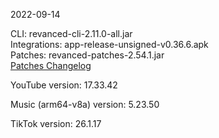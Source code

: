 2022-09-14
  
CLI: revanced-cli-2.11.0-all.jar  
Integrations: app-release-unsigned-v0.36.6.apk  
Patches: revanced-patches-2.54.1.jar  
[Patches Changelog](https://github.com/revanced/revanced-patches/releases/tag/v2.54.1)  

YouTube version: 17.33.42  

Music (arm64-v8a) version: 5.23.50  

TikTok version: 26.1.17  
